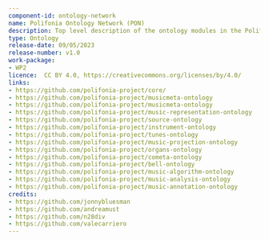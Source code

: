 ```yaml
---
component-id: ontology-network
name: Polifonia Ontology Network (PON)
description: Top level description of the ontology modules in the Polifonia Ontology Network, with pointers to each of its submodules.
type: Ontology
release-date: 09/05/2023
release-number: v1.0
work-package: 
- WP2
licence:  CC BY 4.0, https://creativecommons.org/licenses/by/4.0/
links:
- https://github.com/polifonia-project/core/
- https://github.com/polifonia-project/musicmeta-ontology
- https://github.com/polifonia-project/musicmeta-ontology 
- https://github.com/polifonia-project/music-representation-ontology
- https://github.com/polifonia-project/source-ontology
- https://github.com/polifonia-project/instrument-ontology
- https://github.com/polifonia-project/tunes-ontology
- https://github.com/polifonia-project/music-projection-ontology
- https://github.com/polifonia-project/organs-ontology
- https://github.com/polifonia-project/cometa-ontology
- https://github.com/polifonia-project/bell-ontology 
- https://github.com/polifonia-project/music-algorithm-ontology 
- https://github.com/polifonia-project/music-analysis-ontology 
- https://github.com/polifonia-project/music-annotation-ontology 
credits:
- https://github.com/jonnybluesman
- https://github.com/andreamust
- https://github.com/n28div
- https://github.com/valecarriero
---
```

